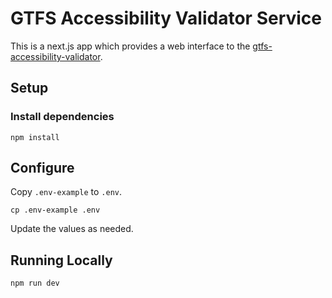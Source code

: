 # GTFS Accessibility Validator Service

This is a next.js app which provides a web interface to the [gtfs-accessibility-validator](https://github.com/BlinkTagInc/gtfs-accessibility-validator).

## Setup

### Install dependencies

    npm install

## Configure

Copy `.env-example` to `.env`.

    cp .env-example .env

Update the values as needed.

## Running Locally

    npm run dev
